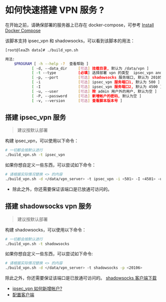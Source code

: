 # 如何快速搭建 VPN 服务 ?

在开始之前，请确保部署的服务器上已存在 docker-compose，可参考 [Install Docker Compose](https://docs.docker.com/compose/install/)

该脚本支持 ipsec_vpn 和 shadowsocks，可以看到该脚本的用法：

```bash
[root@leaZh data]# ./build_vpn.sh 

用法: 
    $PROGRAM [ -h --help -?  查看帮助 ]
            [ -d, --data_dir     [可选] 挂载目录, 默认为 /data/vpn ]
            [ -t --type          [必填] 选择部署 vpn 的类型  ipsec_vpn and shadowsocks ]
            [ -p, --port         [可选] shadowsocks 服务端口, 默认为 20105 ]
            [ -i                 [可选] ipsec_vpn 服务端口1, 默认为 500 ]
            [ -I                 [可选] ipsec_vpn 服务端口2, 默认为 4500 ]
            [ -u, --user         [可选] 除 admin 用户外的用户, 默认为空 ]
            [ -P, --password     [可选] 新增帐户的密码, 默认为空 ]
            [ -v, --version      [可选] 查看脚本版本号 ]
```

## 搭建 ipsec_vpn 服务

> 建议按默认部署

构建 ipsec_vpn，可以使用以下命令：

```bash
# 一切都会按默认进行  
./build_vpn.sh -t ipsec_vpn
```

如果你想自定义一些东西，可以尝试如下命令：

```bash
# 请根据实际情况替换 <> 的内容
./build_vpn.sh -d </data/vpn_server> -t ipsec_vpn -i <501> -I <4501> -u <nonemayzh> -P <123456>
```

- 除此之外，你还需要保证该端口是已放通可访问的。

## 搭建 shadowsocks vpn 服务

> 建议按默认部署

构建 shadowsocks，可以使用以下命令：

```bash
# 一切都会按默认进行  
./build_vpn.sh -t shadowsocks
```

如果你想自定义一些东西，可以尝试如下命令:

```bash
# 请根据实际情况替换 <> 的内容
./build_vpn.sh -d </data/vpn_server> -t shadowsocks -p <20106>
```

除此之外，你还需要保证该端口是已放通可访问的。
[shadowsocks 客户端下载 ](https://github.com/shadowsocks)


- [ipsec_vpn 如何新增帐户?](./add_user.md)
- [配置客户端](./setting_client.md)
